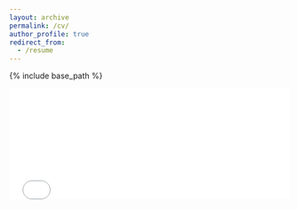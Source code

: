 ```yaml
---
layout: archive
permalink: /cv/
author_profile: true
redirect_from:
  - /resume
---
```


{% include base_path %}

<embed src="/files/CV_04_06.pdf" type="application/pdf" width="100%" height="200px" />
